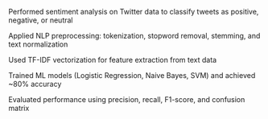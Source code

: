 Performed sentiment analysis on Twitter data to classify tweets as positive, negative, or neutral

Applied NLP preprocessing: tokenization, stopword removal, stemming, and text normalization

Used TF-IDF vectorization for feature extraction from text data

Trained ML models (Logistic Regression, Naive Bayes, SVM) and achieved ~80% accuracy

Evaluated performance using precision, recall, F1-score, and confusion matrix

